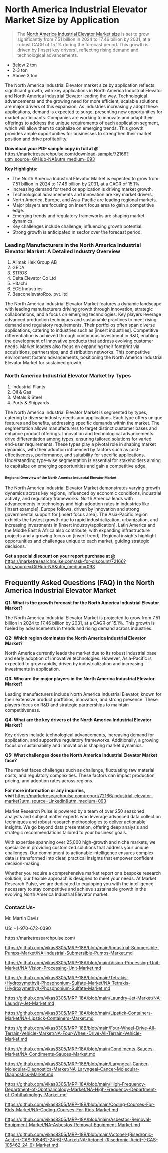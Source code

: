 <h1>North America Industrial Elevator Market&nbsp;Size by Application</h1><blockquote><p>The <a href="https://marketresearchpulse.com/download-sample/72166?utm_source=GitHub-NA&amp;utm_medium=093">North America Industrial Elevator Market size</a> is set to grow significantly from 7.51 billion in 2024 to 17.46 billion by 2031, at a robust CAGR of 15.1% during the forecast period. This growth is driven by [insert key drivers], reflecting rising demand and technological advancements.</p></blockquote><ul><li>Below 2 ton<li> 2-3 ton<li> Above 3 ton</li></ul><p>The North America Industrial Elevator market size by application reflects significant growth, with key applications in North America Industrial Elevator and North America Industrial Elevator leading the way. Technological advancements and the growing need for more efficient, scalable solutions are major drivers of this expansion. As industries increasingly adopt these applications, demand is expected to surge, presenting new opportunities for market participants. Companies are working to innovate and adapt their offerings to address the unique requirements of each application segment, which will allow them to capitalize on emerging trends. This growth provides ample opportunities for businesses to strengthen their market position and drive profitability.</p><p><strong>Download your PDF sample copy in full at @ </strong><a href="https://marketresearchpulse.com/download-sample/72166?utm_source=GitHub-NA&amp;utm_medium=093">https://marketresearchpulse.com/download-sample/72166?utm_source=GitHub-NA&amp;utm_medium=093</a></p><p><strong>Key Highlights: </strong></p><ul><li>The North America Industrial Elevator Market is expected to grow from 7.51 billion in 2024 to 17.46 billion by 2031, at a CAGR of 15.1%.</li><li>Increasing demand for trend or application is driving market growth.</li><li>Technological advancements and innovation are key market drivers.</li><li>North America, Europe, and Asia-Pacific are leading regional markets.</li><li>Major players are focusing on insert focus area to gain a competitive edge.</li><li>Emerging trends and regulatory frameworks are shaping market dynamics.</li><li>Key challenges include challenge, influencing growth potential.</li><li>Strong growth is anticipated in sector over the forecast period.</li></ul><h3>Leading Manufacturers in the North America Industrial Elevator Market: A Detailed Industry Overview</h3><ol><li>Alimak Hek Group AB</li><li>GEDA</li><li>STROS</li><li>Delta Elevator Co Ltd</li><li>Hitachi</li><li>ECE Industries</li><li>BeaconelevatoRco. pvt. ltd</li></ol><div class="flex max-w-full flex-col flex-grow"><div class="min-h-8 text-message flex w-full flex-col items-end gap-2 whitespace-normal break-words [.text-message+&amp;]:mt-5" dir="auto" data-message-author-role="assistant" data-message-id="fd8432e4-4910-450d-b182-61b7bfb0a01f" data-message-model-slug="gpt-4o"><div class="flex w-full flex-col gap-1 empty:hidden first:pt-[3px]"><div class="markdown prose w-full break-words dark:prose-invert light"><p>The North America Industrial Elevator Market features a dynamic landscape with leading manufacturers driving growth through innovation, strategic collaborations, and a focus on emerging technologies. Key players leverage advanced production techniques and sustainable practices to meet rising demand and regulatory requirements. Their portfolios often span diverse applications, catering to industries such as [insert industries]. Competitive differentiation is achieved through continuous investment in R&amp;D, enabling the development of innovative products that address evolving customer needs. Market leaders also focus on expanding their footprint via acquisitions, partnerships, and distribution networks. This competitive environment fosters advancements, positioning the North America Industrial Elevator Market for sustained growth.</p></div></div></div></div><h3>North America Industrial Elevator Market by Types</h3><ol><li>Industrial Plants<li> Oil & Gas<li> Metals & Steel<li> Ports & Shipyards</li></ol><div class="flex max-w-full flex-col flex-grow"><div class="min-h-8 text-message flex w-full flex-col items-end gap-2 whitespace-normal break-words [.text-message+&amp;]:mt-5" dir="auto" data-message-author-role="assistant" data-message-id="084470be-0bb7-4664-bddf-5156b4f41249" data-message-model-slug="gpt-4o-mini"><div class="flex w-full flex-col gap-1 empty:hidden first:pt-[3px]"><div class="markdown prose w-full break-words dark:prose-invert light"><p>The North America Industrial Elevator Market is segmented by types, catering to diverse industry needs and applications. Each type offers unique features and benefits, addressing specific demands within the market. The segmentation allows manufacturers to target distinct customer bases and enhance product offerings. Innovation and technological advancements drive differentiation among types, ensuring tailored solutions for varied end-user requirements. These types play a pivotal role in shaping market dynamics, with their adoption influenced by factors such as cost-effectiveness, performance, and suitability for specific applications. Understanding type-wise segmentation is essential for stakeholders aiming to capitalize on emerging opportunities and gain a competitive edge.</p></div></div></div></div><h3><span style="font-size: 11px;">Regional Overview of the North America Industrial Elevator Market</span></h3><div class="flex max-w-full flex-col flex-grow"><div class="min-h-8 text-message flex w-full flex-col items-end gap-2 whitespace-normal break-words [.text-message+&amp;]:mt-5" dir="auto" data-message-author-role="assistant" data-message-id="e9038762-ce64-4e30-91c9-9bd413514231" data-message-model-slug="gpt-4o-mini"><div class="flex w-full flex-col gap-1 empty:hidden first:pt-[3px]"><div class="markdown prose w-full break-words dark:prose-invert light"><p>The North America Industrial Elevator Market demonstrates varying growth dynamics across key regions, influenced by economic conditions, industrial activity, and regulatory frameworks. North America leads with advancements in technology and high adoption rates in industries like [insert example]. Europe follows, driven by innovation and strong governmental support for [insert focus area]. The Asia-Pacific region exhibits the fastest growth due to rapid industrialization, urbanization, and increasing investments in [insert industry/application]. Latin America and the Middle East &amp; Africa also contribute, with expanding infrastructure projects and a growing focus on [insert trend]. Regional insights highlight opportunities and challenges unique to each market, guiding strategic decisions.</p></div></div></div></div><p><strong>Get a special discount on your report purchase at @ </strong><a href="https://marketresearchpulse.com/ask-for-discount/72166?utm_source=GitHub-NA&amp;utm_medium=093">https://marketresearchpulse.com/ask-for-discount/72166?utm_source=GitHub-NA&amp;utm_medium=093</a></p><h2>Frequently Asked Questions (FAQ) in the North America Industrial Elevator Market</h2><p><strong>Q1: What is the growth forecast for the North America Industrial Elevator Market?</strong></p><p>The North America Industrial Elevator Market is projected to grow from 7.51 billion in 2024 to 17.46 billion by 2031, at a CAGR of 15.1%. This growth is fueled by advancements in trends and rising demand across industries.</p><p><strong>Q2: Which region dominates the North America Industrial Elevator Market?</strong></p><p>North America currently leads the market due to its robust industrial base and early adoption of innovative technologies. However, Asia-Pacific is expected to grow rapidly, driven by industrialization and increasing investments in application.</p><p><strong>Q3: Who are the major players in the North America Industrial Elevator Market?</strong></p><p>Leading manufacturers include North America Industrial Elevator, known for their extensive product portfolios, innovation, and strong presence. These players focus on R&amp;D and strategic partnerships to maintain competitiveness.</p><p><strong>Q4: What are the key drivers of the North America Industrial Elevator Market?</strong></p><p>Key drivers include technological advancements, increasing demand for application, and supportive regulatory frameworks. Additionally, a growing focus on sustainability and innovation is shaping market dynamics.</p><p><strong>Q5: What challenges does the North America Industrial Elevator Market face?</strong></p><p>The market faces challenges such as challenge, fluctuating raw material costs, and regulatory complexities. These factors can impact production, pricing, and adoption rates across regions.</p><p><strong>For more information or any inquiries, visit&nbsp;</strong><a href="https://marketresearchpulse.com/report/72166/industrial-elevator-market?utm_source=Linkedin&utm_medium=093">https://marketresearchpulse.com/report/72166/industrial-elevator-market?utm_source=Linkedin&utm_medium=093</a></p><p>Market Research Pulse is powered by a team of over 250 seasoned analysts and subject matter experts who leverage advanced data collection techniques and robust research methodologies to deliver actionable insights. We go beyond data presentation, offering deep analysis and strategic recommendations tailored to your business goals.</p><p>With expertise spanning over 25,000 high-growth and niche markets, we specialize in providing customized solutions that address your unique challenges. Our commitment to actionable intelligence ensures complex data is transformed into clear, practical insights that empower confident decision-making.</p><p>Whether you require a comprehensive market report or a bespoke research solution, our flexible approach is designed to meet your needs. At Market Research Pulse, we are dedicated to equipping you with the intelligence necessary to stay competitive and achieve sustainable growth in the evolving North America Industrial Elevator market.</p><h3><strong>Contact Us-</strong></h3><p>Mr. Martin Davis</p><p>US: +1-970-672-0390</p><p>https://marketresearchpulse.com/</p><p><a href="https://github.com/vikas8305/MRP-18B/blob/main/Industrial-Submersible-Pumps-Market/NA-Industrial-Submersible-Pumps-Market.md">https://github.com/vikas8305/MRP-18B/blob/main/Industrial-Submersible-Pumps-Market/NA-Industrial-Submersible-Pumps-Market.md</a></p><p><a href="https://github.com/vikas8305/MRP-18A/blob/main/Vision-Processing-Unit-Market/NA-Vision-Processing-Unit-Market.md">https://github.com/vikas8305/MRP-18A/blob/main/Vision-Processing-Unit-Market/NA-Vision-Processing-Unit-Market.md</a></p><p><a href="https://github.com/vikas8305/MRP-18B/blob/main/Tetrakis-(Hydroxymethyl)-Phosphonium-Sulfate-Market/NA-Tetrakis-(Hydroxymethyl)-Phosphonium-Sulfate-Market.md">https://github.com/vikas8305/MRP-18B/blob/main/Tetrakis-(Hydroxymethyl)-Phosphonium-Sulfate-Market/NA-Tetrakis-(Hydroxymethyl)-Phosphonium-Sulfate-Market.md</a></p><p><a href="https://github.com/vikas8305/MRP-18A/blob/main/Laundry-Jet-Market/NA-Laundry-Jet-Market.md">https://github.com/vikas8305/MRP-18A/blob/main/Laundry-Jet-Market/NA-Laundry-Jet-Market.md</a></p><p><a href="https://github.com/vikas8305/MRP-18A/blob/main/Lipstick-Containers-Market/NA-Lipstick-Containers-Market.md">https://github.com/vikas8305/MRP-18A/blob/main/Lipstick-Containers-Market/NA-Lipstick-Containers-Market.md</a></p><p><a href="https://github.com/vikas8305/MRP-18B/blob/main/Four-Wheel-Drive-All-Terrain-Vehicle-Market/NA-Four-Wheel-Drive-All-Terrain-Vehicle-Market.md">https://github.com/vikas8305/MRP-18B/blob/main/Four-Wheel-Drive-All-Terrain-Vehicle-Market/NA-Four-Wheel-Drive-All-Terrain-Vehicle-Market.md</a></p><p><a href="https://github.com/vikas8305/MRP-18A/blob/main/Condiments-Sauces-Market/NA-Condiments-Sauces-Market.md">https://github.com/vikas8305/MRP-18A/blob/main/Condiments-Sauces-Market/NA-Condiments-Sauces-Market.md</a></p><p><a href="https://github.com/vikas8305/MRP-18B/blob/main/Laryngeal-Cancer-Molecular-Diagnostics-Market/NA-Laryngeal-Cancer-Molecular-Diagnostics-Market.md">https://github.com/vikas8305/MRP-18B/blob/main/Laryngeal-Cancer-Molecular-Diagnostics-Market/NA-Laryngeal-Cancer-Molecular-Diagnostics-Market.md</a></p><p><a href="https://github.com/vikas8305/MRP-18A/blob/main/High-Frequency-Department-of-Ophthalmology-Market/NA-High-Frequency-Department-of-Ophthalmology-Market.md">https://github.com/vikas8305/MRP-18A/blob/main/High-Frequency-Department-of-Ophthalmology-Market/NA-High-Frequency-Department-of-Ophthalmology-Market.md</a></p><p><a href="https://github.com/vikas8305/MRP-18B/blob/main/Coding-Courses-For-Kids-Market/NA-Coding-Courses-For-Kids-Market.md">https://github.com/vikas8305/MRP-18B/blob/main/Coding-Courses-For-Kids-Market/NA-Coding-Courses-For-Kids-Market.md</a></p><p><a href="https://github.com/vikas8305/MRP-18A/blob/main/Asbestos-Removal-Equipment-Market/NA-Asbestos-Removal-Equipment-Market.md">https://github.com/vikas8305/MRP-18A/blob/main/Asbestos-Removal-Equipment-Market/NA-Asbestos-Removal-Equipment-Market.md</a></p><p><a href="https://github.com/vikas8305/MRP-18B/blob/main/Actonel-(Risedronic-Acid)-(-CAS-105462-24-6)-Market/NA-Actonel-(Risedronic-Acid)-(-CAS-105462-24-6)-Market.md">https://github.com/vikas8305/MRP-18B/blob/main/Actonel-(Risedronic-Acid)-(-CAS-105462-24-6)-Market/NA-Actonel-(Risedronic-Acid)-(-CAS-105462-24-6)-Market.md</a></p>
